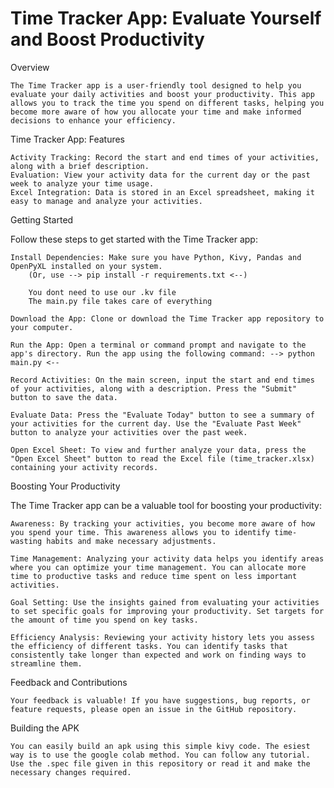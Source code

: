 # Time Tracker App: Evaluate Yourself and Boost Productivity

Overview

	The Time Tracker app is a user-friendly tool designed to help you evaluate your daily activities and boost your productivity. This app allows you to track the time you spend on different tasks, helping you become more aware of how you allocate your time and make informed decisions to enhance your efficiency.

Time Tracker App:
Features

    Activity Tracking: Record the start and end times of your activities, along with a brief description.
    Evaluation: View your activity data for the current day or the past week to analyze your time usage.
    Excel Integration: Data is stored in an Excel spreadsheet, making it easy to manage and analyze your activities.

Getting Started

Follow these steps to get started with the Time Tracker app:

    Install Dependencies: Make sure you have Python, Kivy, Pandas and OpenPyXL installed on your system.
		(Or, use --> pip install -r requirements.txt <--)

 		You dont need to use our .kv file
	 	The main.py file takes care of everything

    Download the App: Clone or download the Time Tracker app repository to your computer.

    Run the App: Open a terminal or command prompt and navigate to the app's directory. Run the app using the following command: --> python main.py <--

    Record Activities: On the main screen, input the start and end times of your activities, along with a description. Press the "Submit" button to save the data.

    Evaluate Data: Press the "Evaluate Today" button to see a summary of your activities for the current day. Use the "Evaluate Past Week" button to analyze your activities over the past week.

    Open Excel Sheet: To view and further analyze your data, press the "Open Excel Sheet" button to read the Excel file (time_tracker.xlsx) containing your activity records.

Boosting Your Productivity

The Time Tracker app can be a valuable tool for boosting your productivity:

    Awareness: By tracking your activities, you become more aware of how you spend your time. This awareness allows you to identify time-wasting habits and make necessary adjustments.

    Time Management: Analyzing your activity data helps you identify areas where you can optimize your time management. You can allocate more time to productive tasks and reduce time spent on less important activities.

    Goal Setting: Use the insights gained from evaluating your activities to set specific goals for improving your productivity. Set targets for the amount of time you spend on key tasks.

    Efficiency Analysis: Reviewing your activity history lets you assess the efficiency of different tasks. You can identify tasks that consistently take longer than expected and work on finding ways to streamline them.

Feedback and Contributions

	Your feedback is valuable! If you have suggestions, bug reports, or feature requests, please open an issue in the GitHub repository.

Building the APK

	You can easily build an apk using this simple kivy code. The esiest way is to use the google colab method. You can follow any tutorial. Use the .spec file given in this repository or read it and make the necessary changes required.
